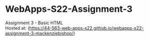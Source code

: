 # WebApps-S22-Assignment-3
Assignment 3 - Basic HTML\
Hosted at: (https://44-563-web-apps-s22.github.io/webapps-s22-assignment-3-mackenziebishop/)